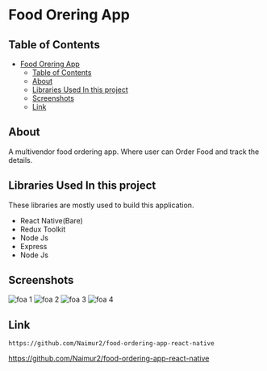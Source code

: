 # Food Orering App

## Table of Contents

-   [Food Orering App](#food-orering-app)
    -   [Table of Contents](#table-of-contents)
    -   [About](#about)
    -   [Libraries Used In this project ](#libraries-used-in-this-project-)
    -   [Screenshots](#screenshots)
    -   [Link ](#link-)

## About<a name = "about"></a>

A multivendor food ordering app. Where user can Order Food and track the details.

## Libraries Used In this project <a name = "technologies"></a>

These libraries are mostly used to build this application.

-   React Native(Bare)
-   Redux Toolkit
-   Node Js
-   Express
-   Node Js

## Screenshots<a name = "screenshots"></a>

![foa 1](https://res.cloudinary.com/dtt3kvqkh/image/upload/v1676479261/food-order-app-_3_ozp0hz.png "foa 1")
![foa 2](https://res.cloudinary.com/dtt3kvqkh/image/upload/v1676479261/food-order-app-_2_rsle5k.png "foa 2")
![foa 3](https://res.cloudinary.com/dtt3kvqkh/image/upload/v1676479260/food-order-app-_4_usroky.png "foa 3")
![foa 4](https://res.cloudinary.com/dtt3kvqkh/image/upload/v1676479260/food-order-app-_1_rncyjv.png "foa 4")

## Link <a name = "live-link"></a>

```
https://github.com/Naimur2/food-ordering-app-react-native
```

https://github.com/Naimur2/food-ordering-app-react-native
